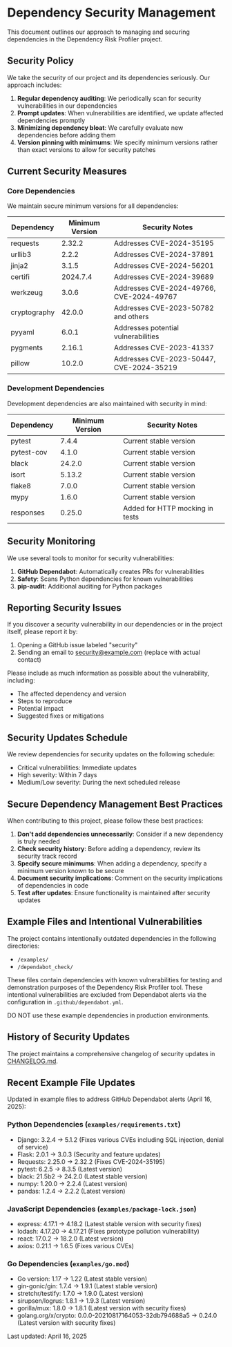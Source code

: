 # Dependency Security Management

This document outlines our approach to managing and securing dependencies in the Dependency Risk Profiler project.

## Security Policy

We take the security of our project and its dependencies seriously. Our approach includes:

1. **Regular dependency auditing**: We periodically scan for security vulnerabilities in our dependencies
2. **Prompt updates**: When vulnerabilities are identified, we update affected dependencies promptly
3. **Minimizing dependency bloat**: We carefully evaluate new dependencies before adding them
4. **Version pinning with minimums**: We specify minimum versions rather than exact versions to allow for security patches

## Current Security Measures

### Core Dependencies

We maintain secure minimum versions for all dependencies:

| Dependency | Minimum Version | Security Notes |
|------------|----------------|----------------|
| requests | 2.32.2 | Addresses CVE-2024-35195 |
| urllib3 | 2.2.2 | Addresses CVE-2024-37891 |
| jinja2 | 3.1.5 | Addresses CVE-2024-56201 |
| certifi | 2024.7.4 | Addresses CVE-2024-39689 |
| werkzeug | 3.0.6 | Addresses CVE-2024-49766, CVE-2024-49767 |
| cryptography | 42.0.0 | Addresses CVE-2023-50782 and others |
| pyyaml | 6.0.1 | Addresses potential vulnerabilities |
| pygments | 2.16.1 | Addresses CVE-2023-41337 |
| pillow | 10.2.0 | Addresses CVE-2023-50447, CVE-2024-35219 |

### Development Dependencies

Development dependencies are also maintained with security in mind:

| Dependency | Minimum Version | Security Notes |
|------------|----------------|----------------|
| pytest | 7.4.4 | Current stable version |
| pytest-cov | 4.1.0 | Current stable version |
| black | 24.2.0 | Current stable version |
| isort | 5.13.2 | Current stable version |
| flake8 | 7.0.0 | Current stable version |
| mypy | 1.6.0 | Current stable version |
| responses | 0.25.0 | Added for HTTP mocking in tests |

## Security Monitoring

We use several tools to monitor for security vulnerabilities:

1. **GitHub Dependabot**: Automatically creates PRs for vulnerabilities
2. **Safety**: Scans Python dependencies for known vulnerabilities
3. **pip-audit**: Additional auditing for Python packages

## Reporting Security Issues

If you discover a security vulnerability in our dependencies or in the project itself, please report it by:

1. Opening a GitHub issue labeled "security"
2. Sending an email to security@example.com (replace with actual contact)

Please include as much information as possible about the vulnerability, including:
- The affected dependency and version
- Steps to reproduce
- Potential impact
- Suggested fixes or mitigations

## Security Updates Schedule

We review dependencies for security updates on the following schedule:

- Critical vulnerabilities: Immediate updates
- High severity: Within 7 days
- Medium/Low severity: During the next scheduled release

## Secure Dependency Management Best Practices

When contributing to this project, please follow these best practices:

1. **Don't add dependencies unnecessarily**: Consider if a new dependency is truly needed
2. **Check security history**: Before adding a dependency, review its security track record
3. **Specify secure minimums**: When adding a dependency, specify a minimum version known to be secure
4. **Document security implications**: Comment on the security implications of dependencies in code
5. **Test after updates**: Ensure functionality is maintained after security updates

## Example Files and Intentional Vulnerabilities

The project contains intentionally outdated dependencies in the following directories:
- `/examples/` 
- `/dependabot_check/`

These files contain dependencies with known vulnerabilities for testing and demonstration purposes of the Dependency Risk Profiler tool. These intentional vulnerabilities are excluded from Dependabot alerts via the configuration in `.github/dependabot.yml`.

DO NOT use these example dependencies in production environments.

## History of Security Updates

The project maintains a comprehensive changelog of security updates in [CHANGELOG.md](CHANGELOG.md).

## Recent Example File Updates

Updated in example files to address GitHub Dependabot alerts (April 16, 2025):

### Python Dependencies (`examples/requirements.txt`)

- Django: 3.2.4 → 5.1.2 (Fixes various CVEs including SQL injection, denial of service)
- Flask: 2.0.1 → 3.0.3 (Security and feature updates)
- Requests: 2.25.0 → 2.32.2 (Fixes CVE-2024-35195)
- pytest: 6.2.5 → 8.3.5 (Latest version)
- black: 21.5b2 → 24.2.0 (Latest stable version)
- numpy: 1.20.0 → 2.2.4 (Latest version)
- pandas: 1.2.4 → 2.2.2 (Latest version)

### JavaScript Dependencies (`examples/package-lock.json`)

- express: 4.17.1 → 4.18.2 (Latest stable version with security fixes)
- lodash: 4.17.20 → 4.17.21 (Fixes prototype pollution vulnerability)
- react: 17.0.2 → 18.2.0 (Latest version)
- axios: 0.21.1 → 1.6.5 (Fixes various CVEs)

### Go Dependencies (`examples/go.mod`)

- Go version: 1.17 → 1.22 (Latest stable version)
- gin-gonic/gin: 1.7.4 → 1.9.1 (Latest stable version)
- stretchr/testify: 1.7.0 → 1.9.0 (Latest version)
- sirupsen/logrus: 1.8.1 → 1.9.3 (Latest version)
- gorilla/mux: 1.8.0 → 1.8.1 (Latest version with security fixes)
- golang.org/x/crypto: 0.0.0-20210817164053-32db794688a5 → 0.24.0 (Latest version with security fixes)

Last updated: April 16, 2025